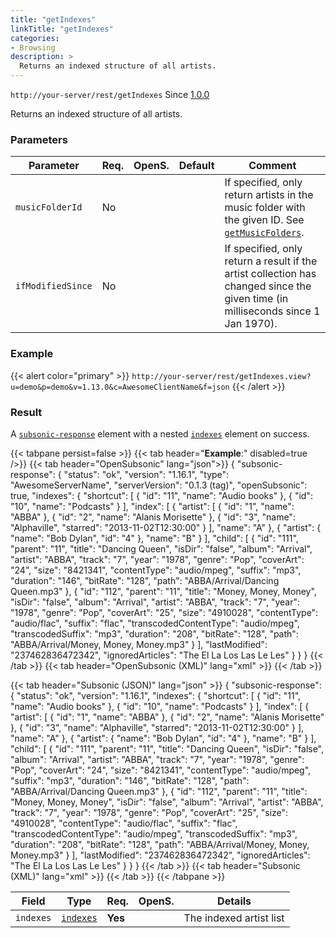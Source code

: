 ```yaml
---
title: "getIndexes"
linkTitle: "getIndexes"
categories:
- Browsing
description: >
  Returns an indexed structure of all artists.
---
```


`http://your-server/rest/getIndexes` Since [1.0.0](../../subsonic-versions)

Returns an indexed structure of all artists.

### Parameters

| Parameter | Req. | OpenS. | Default | Comment |
| --- | --- | --- | --- | --- |
| `musicFolderId` | No  |  |  | If specified, only return artists in the music folder with the given ID. See [`getMusicFolders`](../getmusicfolders). |
| `ifModifiedSince` | No  |   |  | If specified, only return a result if the artist collection has changed since the given time (in milliseconds since 1 Jan 1970). |

### Example

{{< alert color="primary" >}} `http://your-server/rest/getIndexes.view?u=demo&p=demo&v=1.13.0&c=AwesomeClientName&f=json` {{< /alert >}}

### Result

A [`subsonic-response`](../../responses/subsonic-response) element with a nested [`indexes`](../../responses/indexes) element on success.

{{< tabpane persist=false >}}
{{< tab header="**Example**:" disabled=true />}}
{{< tab header="OpenSubsonic" lang="json">}}
{
  "subsonic-response": {
    "status": "ok",
    "version": "1.16.1",
    "type": "AwesomeServerName",
    "serverVersion": "0.1.3 (tag)",
    "openSubsonic": true,
    "indexes": {
      "shortcut": [
        {
          "id": "11",
          "name": "Audio books"
        },
        {
          "id": "10",
          "name": "Podcasts"
        }
      ],
      "index": [
        {
          "artist": [
            {
              "id": "1",
              "name": "ABBA"
            },
            {
              "id": "2",
              "name": "Alanis Morisette"
            },
            {
              "id": "3",
              "name": "Alphaville",
              "starred": "2013-11-02T12:30:00"
            }
          ],
          "name": "A"
        },
        {
          "artist": {
            "name": "Bob Dylan",
            "id": "4"
          },
          "name": "B"
        }
      ],
      "child": [
        {
          "id": "111",
          "parent": "11",
          "title": "Dancing Queen",
          "isDir": "false",
          "album": "Arrival",
          "artist": "ABBA",
          "track": "7",
          "year": "1978",
          "genre": "Pop",
          "coverArt": "24",
          "size": "8421341",
          "contentType": "audio/mpeg",
          "suffix": "mp3",
          "duration": "146",
          "bitRate": "128",
          "path": "ABBA/Arrival/Dancing Queen.mp3"
        },
        {
          "id": "112",
          "parent": "11",
          "title": "Money, Money, Money",
          "isDir": "false",
          "album": "Arrival",
          "artist": "ABBA",
          "track": "7",
          "year": "1978",
          "genre": "Pop",
          "coverArt": "25",
          "size": "4910028",
          "contentType": "audio/flac",
          "suffix": "flac",
          "transcodedContentType": "audio/mpeg",
          "transcodedSuffix": "mp3",
          "duration": "208",
          "bitRate": "128",
          "path": "ABBA/Arrival/Money, Money, Money.mp3"
        }
      ],
      "lastModified": "237462836472342",
      "ignoredArticles": "The El La Los Las Le Les"
    }
  }
}
{{< /tab >}}
{{< tab header="OpenSubsonic (XML)" lang="xml" >}}
<subsonic-response status="ok" version="1.16.1" type="AwesomeServerName" serverVersion="0.1.3 (tag)" openSubsonic="true">
  <indexes lastModified="237462836472342" ignoredArticles="The El La Los Las Le Les">
    <shortcut id="11" name="Audio books"/>
    <shortcut id="10" name="Podcasts"/>
    <index name="A">
      <artist id="1" name="ABBA"/>
      <artist id="2" name="Alanis Morisette"/>
      <artist id="3" name="Alphaville" starred="2013-11-02T12:30:00"/>
    </index>
    <index name="B">
      <artist name="Bob Dylan" id="4"/>
    </index>
    <child id="111" parent="11" title="Dancing Queen" isDir="false" album="Arrival" artist="ABBA" track="7" year="1978" genre="Pop" coverArt="24" size="8421341" contentType="audio/mpeg" suffix="mp3" duration="146" bitRate="128" path="ABBA/Arrival/Dancing Queen.mp3"/>
    <child id="112" parent="11" title="Money, Money, Money" isDir="false" album="Arrival" artist="ABBA" track="7" year="1978" genre="Pop" coverArt="25" size="4910028" contentType="audio/flac" suffix="flac" transcodedContentType="audio/mpeg" transcodedSuffix="mp3" duration="208" bitRate="128" path="ABBA/Arrival/Money, Money, Money.mp3"/>
  </indexes>
</subsonic-response>
{{< /tab >}}

{{< tab header="Subsonic (JSON)" lang="json" >}}
{
  "subsonic-response": {
    "status": "ok",
    "version": "1.16.1",
    "indexes": {
      "shortcut": [
        {
          "id": "11",
          "name": "Audio books"
        },
        {
          "id": "10",
          "name": "Podcasts"
        }
      ],
      "index": [
        {
          "artist": [
            {
              "id": "1",
              "name": "ABBA"
            },
            {
              "id": "2",
              "name": "Alanis Morisette"
            },
            {
              "id": "3",
              "name": "Alphaville",
              "starred": "2013-11-02T12:30:00"
            }
          ],
          "name": "A"
        },
        {
          "artist": {
            "name": "Bob Dylan",
            "id": "4"
          },
          "name": "B"
        }
      ],
      "child": [
        {
          "id": "111",
          "parent": "11",
          "title": "Dancing Queen",
          "isDir": "false",
          "album": "Arrival",
          "artist": "ABBA",
          "track": "7",
          "year": "1978",
          "genre": "Pop",
          "coverArt": "24",
          "size": "8421341",
          "contentType": "audio/mpeg",
          "suffix": "mp3",
          "duration": "146",
          "bitRate": "128",
          "path": "ABBA/Arrival/Dancing Queen.mp3"
        },
        {
          "id": "112",
          "parent": "11",
          "title": "Money, Money, Money",
          "isDir": "false",
          "album": "Arrival",
          "artist": "ABBA",
          "track": "7",
          "year": "1978",
          "genre": "Pop",
          "coverArt": "25",
          "size": "4910028",
          "contentType": "audio/flac",
          "suffix": "flac",
          "transcodedContentType": "audio/mpeg",
          "transcodedSuffix": "mp3",
          "duration": "208",
          "bitRate": "128",
          "path": "ABBA/Arrival/Money, Money, Money.mp3"
        }
      ],
      "lastModified": "237462836472342",
      "ignoredArticles": "The El La Los Las Le Les"
    }
  }
}
{{< /tab >}}
{{< tab header="Subsonic (XML)" lang="xml" >}}
<subsonic-response status="ok" version="1.16.1" type="AwesomeServerName">
  <indexes lastModified="237462836472342" ignoredArticles="The El La Los Las Le Les">
    <shortcut id="11" name="Audio books"/>
    <shortcut id="10" name="Podcasts"/>
    <index name="A">
      <artist id="1" name="ABBA"/>
      <artist id="2" name="Alanis Morisette"/>
      <artist id="3" name="Alphaville" starred="2013-11-02T12:30:00"/>
    </index>
    <index name="B">
      <artist name="Bob Dylan" id="4"/>
    </index>
    <child id="111" parent="11" title="Dancing Queen" isDir="false" album="Arrival" artist="ABBA" track="7" year="1978" genre="Pop" coverArt="24" size="8421341" contentType="audio/mpeg" suffix="mp3" duration="146" bitRate="128" path="ABBA/Arrival/Dancing Queen.mp3"/>
    <child id="112" parent="11" title="Money, Money, Money" isDir="false" album="Arrival" artist="ABBA" track="7" year="1978" genre="Pop" coverArt="25" size="4910028" contentType="audio/flac" suffix="flac" transcodedContentType="audio/mpeg" transcodedSuffix="mp3" duration="208" bitRate="128" path="ABBA/Arrival/Money, Money, Money.mp3"/>
  </indexes>
</subsonic-response>
{{< /tab >}}
{{< /tabpane >}}

| Field |  Type | Req. | OpenS. | Details |
| --- | --- | --- | --- | --- |
| `indexes` | [`indexes`](../../responses/indexes) | **Yes** |   | The indexed artist list |
